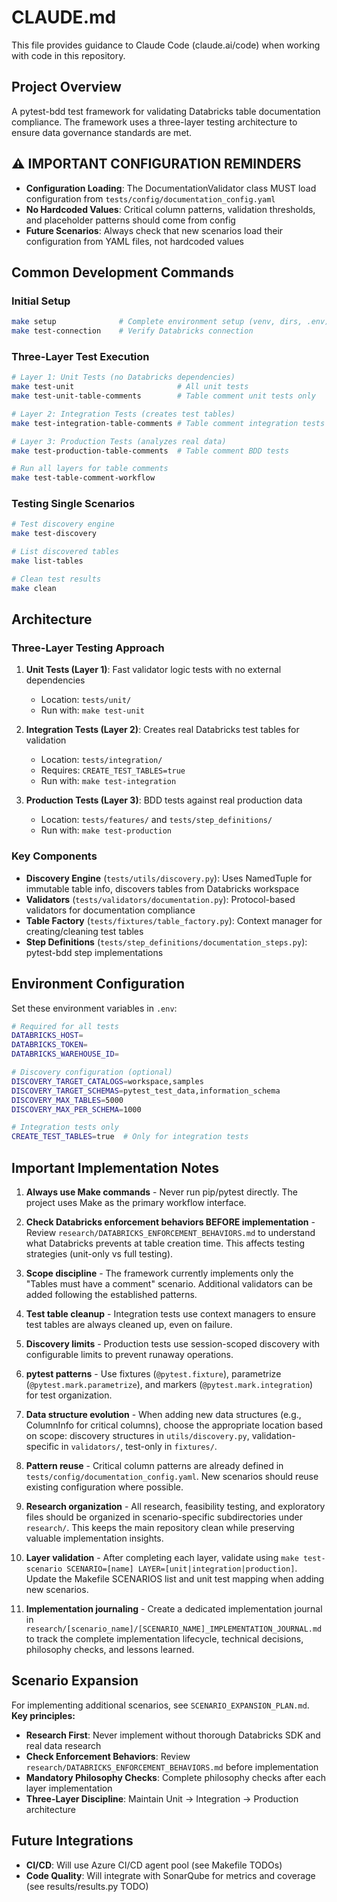 # CLAUDE.md

This file provides guidance to Claude Code (claude.ai/code) when working with code in this repository.

## Project Overview

A pytest-bdd test framework for validating Databricks table documentation compliance. The framework uses a three-layer testing architecture to ensure data governance standards are met.

## ⚠️ IMPORTANT CONFIGURATION REMINDERS

- **Configuration Loading**: The DocumentationValidator class MUST load configuration from `tests/config/documentation_config.yaml`
- **No Hardcoded Values**: Critical column patterns, validation thresholds, and placeholder patterns should come from config
- **Future Scenarios**: Always check that new scenarios load their configuration from YAML files, not hardcoded values

## Common Development Commands

### Initial Setup
```bash
make setup              # Complete environment setup (venv, dirs, .env)
make test-connection    # Verify Databricks connection
```

### Three-Layer Test Execution
```bash
# Layer 1: Unit Tests (no Databricks dependencies)
make test-unit                       # All unit tests
make test-unit-table-comments        # Table comment unit tests only

# Layer 2: Integration Tests (creates test tables)
make test-integration-table-comments # Table comment integration tests

# Layer 3: Production Tests (analyzes real data)
make test-production-table-comments  # Table comment BDD tests

# Run all layers for table comments
make test-table-comment-workflow
```

### Testing Single Scenarios
```bash
# Test discovery engine
make test-discovery

# List discovered tables
make list-tables

# Clean test results
make clean
```

## Architecture

### Three-Layer Testing Approach

1. **Unit Tests (Layer 1)**: Fast validator logic tests with no external dependencies
   - Location: `tests/unit/`
   - Run with: `make test-unit`

2. **Integration Tests (Layer 2)**: Creates real Databricks test tables for validation
   - Location: `tests/integration/`
   - Requires: `CREATE_TEST_TABLES=true`
   - Run with: `make test-integration`

3. **Production Tests (Layer 3)**: BDD tests against real production data
   - Location: `tests/features/` and `tests/step_definitions/`
   - Run with: `make test-production`

### Key Components

- **Discovery Engine** (`tests/utils/discovery.py`): Uses NamedTuple for immutable table info, discovers tables from Databricks workspace
- **Validators** (`tests/validators/documentation.py`): Protocol-based validators for documentation compliance
- **Table Factory** (`tests/fixtures/table_factory.py`): Context manager for creating/cleaning test tables
- **Step Definitions** (`tests/step_definitions/documentation_steps.py`): pytest-bdd step implementations

## Environment Configuration

Set these environment variables in `.env`:

```bash
# Required for all tests
DATABRICKS_HOST=
DATABRICKS_TOKEN=
DATABRICKS_WAREHOUSE_ID=

# Discovery configuration (optional)
DISCOVERY_TARGET_CATALOGS=workspace,samples
DISCOVERY_TARGET_SCHEMAS=pytest_test_data,information_schema
DISCOVERY_MAX_TABLES=5000
DISCOVERY_MAX_PER_SCHEMA=1000

# Integration tests only
CREATE_TEST_TABLES=true  # Only for integration tests
```

## Important Implementation Notes

1. **Always use Make commands** - Never run pip/pytest directly. The project uses Make as the primary workflow interface.

2. **Check Databricks enforcement behaviors BEFORE implementation** - Review `research/DATABRICKS_ENFORCEMENT_BEHAVIORS.md` to understand what Databricks prevents at table creation time. This affects testing strategies (unit-only vs full testing).

3. **Scope discipline** - The framework currently implements only the "Tables must have a comment" scenario. Additional validators can be added following the established patterns.

4. **Test table cleanup** - Integration tests use context managers to ensure test tables are always cleaned up, even on failure.

5. **Discovery limits** - Production tests use session-scoped discovery with configurable limits to prevent runaway operations.

6. **pytest patterns** - Use fixtures (`@pytest.fixture`), parametrize (`@pytest.mark.parametrize`), and markers (`@pytest.mark.integration`) for test organization.

7. **Data structure evolution** - When adding new data structures (e.g., ColumnInfo for critical columns), choose the appropriate location based on scope: discovery structures in `utils/discovery.py`, validation-specific in `validators/`, test-only in `fixtures/`.

8. **Pattern reuse** - Critical column patterns are already defined in `tests/config/documentation_config.yaml`. New scenarios should reuse existing configuration where possible.

8. **Research organization** - All research, feasibility testing, and exploratory files should be organized in scenario-specific subdirectories under `research/`. This keeps the main repository clean while preserving valuable implementation insights.

9. **Layer validation** - After completing each layer, validate using `make test-scenario SCENARIO=[name] LAYER=[unit|integration|production]`. Update the Makefile SCENARIOS list and unit test mapping when adding new scenarios.

10. **Implementation journaling** - Create a dedicated implementation journal in `research/[scenario_name]/[SCENARIO_NAME]_IMPLEMENTATION_JOURNAL.md` to track the complete implementation lifecycle, technical decisions, philosophy checks, and lessons learned.

## Scenario Expansion

For implementing additional scenarios, see `SCENARIO_EXPANSION_PLAN.md`. **Key principles:**

- **Research First**: Never implement without thorough Databricks SDK and real data research
- **Check Enforcement Behaviors**: Review `research/DATABRICKS_ENFORCEMENT_BEHAVIORS.md` before implementation
- **Mandatory Philosophy Checks**: Complete philosophy checks after each layer implementation  
- **Three-Layer Discipline**: Maintain Unit → Integration → Production architecture

## Future Integrations

- **CI/CD**: Will use Azure CI/CD agent pool (see Makefile TODOs)
- **Code Quality**: Will integrate with SonarQube for metrics and coverage (see results/results.py TODO)